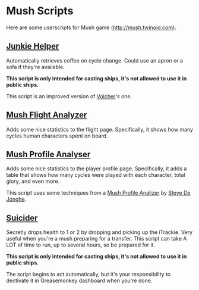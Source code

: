 # Mush Scripts
Here are some userscripts for Mush game (http://mush.twinoid.com).

## <a href="https://github.com/insoln/mush/raw/master/JunkieHelper.user.js">Junkie Helper</a>
Automatically retrieves coffee on cycle change. Could use an apron or a sofa if they're available.

**This script is only intended for casting ships, it's not allowed to use it in public ships.**

This script is an improved version of <a href="http://mush.twinoid.com/u/profile/7962121">Volcher</a>'s one.

## <a href="https://github.com/insoln/mush/raw/master/MushFlightAnalyzer.user.js">Mush Flight Analyzer</a>
Adds some nice statistics to the flight page. Specifically, it shows how many cycles human characters spent on board.

## <a href="https://github.com/insoln/mush/blob/master/MushProfileAnalyzer.user.js">Mush Profile Analyser</a>
Adds some nice statistics to the player profile page. Specifically, it adds a table that shows how many cycles were played with each character, total glory, and even more.

This script uses some techniques from a <a href="https://greasyfork.org/en/scripts/5172-mush-profile-analyser">Mush Profile Analizer</a> by <a href="mailto:seutje@gmail.com">Steve De Jonghe</a>.

## <a href="https://raw.githubusercontent.com/insoln/mush/master/Suicide.user.js">Suicider</a>
Secretly drops health to 1 or 2 by dropping and picking up the iTrackie. Very useful when you're a mush preparing for a transfer. This script can take A LOT of time to run, up to several hours, so be prepared for it. 

**This script is only intended for casting ships, it's not allowed to use it in public ships.**

The script begins to act automatically, but it's your responsibility to dectivate it in Greasemonkey dashboard when you're done.
